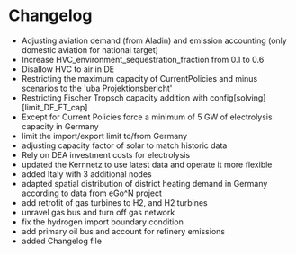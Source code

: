 # Changelog
- Adjusting aviation demand (from Aladin) and emission accounting (only domestic aviation for national target)
- Increase HVC_environment_sequestration_fraction from 0.1 to 0.6
- Disallow HVC to air in DE
- Restricting the maximum capacity of CurrentPolicies and minus scenarios to the 'uba Projektionsbericht'
- Restricting Fischer Tropsch capacity addition with config[solving][limit_DE_FT_cap]
- Except for Current Policies force a minimum of 5 GW of electrolysis capacity in Germany
- limit the import/export limit to/from Germany
- adjusting capacity factor of solar to match historic data
- Rely on DEA investment costs for electrolysis
- updated the Kernnetz to use latest data and operate it more flexible
- added Italy with 3 additional nodes
- adapted spatial distribution of district heating demand in Germany according to data from eGo^N project
- add retrofit of gas turbines to H2, and H2 turbines
- unravel gas bus and turn off gas network
- fix the hydrogen import boundary condition
- add primary oil bus and account for refinery emissions
- added Changelog file
